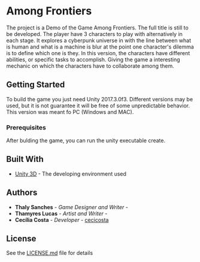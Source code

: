 # Among Frontiers

The project is a Demo of the Game Among Frontiers. The full title is still to be developed. The player have 3 characters to play with alternatively in each stage. It explores a cyberpunk universe in with the line between what is human and what is a machine is blur at the point one character's dilemma is to define which one is they. In this version, the characters have different abilities, or specific tasks to accomplish. Giving the game a interesting mechanic on which the characters have to collaborate among them.
## Getting Started

To build the game you just need Unity 2017.3.0f3. Different versions may be used, but it is not guarantee it will be free of some unpredictable behavior. This version was meant fo PC (Windows and MAC).

### Prerequisites

After bulding the game, you can run the unity executable create.

## Built With

* [Unity 3D](https://unity3d.com) - The developing environment used

## Authors

* **Thaly Sanches** - *Game Designer and Writer* - 
* **Thamyres Lucas** - *Artist and Writer* -
* **Cecília Costa** - *Developer* - [cecicosta](https://github.com/cecicosta/)

## License

See the [LICENSE.md](LICENSE.md) file for details


